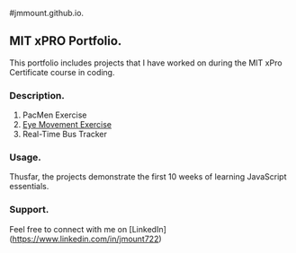 #jmmount.github.io. 

## MIT xPRO Portfolio. 
This portfolio includes projects that I have worked on during the MIT xPro Certificate course in coding. 

### Description. 
1. PacMen Exercise
2. <a href="http://jmmount.github.io/eye-exercise">Eye Movement Exercise</a>
3. Real-Time Bus Tracker

### Usage. 
Thusfar, the projects demonstrate the first 10 weeks of learning JavaScript essentials.

### Support. 
Feel free to connect with me on [LinkedIn] (https://www.linkedin.com/in/jmount722)

